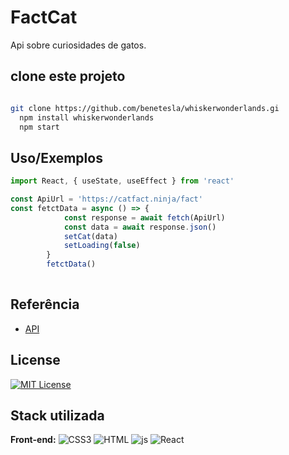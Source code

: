 
# FactCat
Api sobre curiosidades de gatos.
## clone este projeto
```bash

git clone https://github.com/benetesla/whiskerwonderlands.gi
  npm install whiskerwonderlands
  npm start

```
    
## Uso/Exemplos

```javascript
import React, { useState, useEffect } from 'react'

const ApiUrl = 'https://catfact.ninja/fact'
const fetctData = async () => {
            const response = await fetch(ApiUrl)
            const data = await response.json()
            setCat(data)
            setLoading(false)
        }
        fetctData()
        
```


## Referência

 - [API](https://catfact.ninja/fact)
 

## License


[![MIT License](https://img.shields.io/badge/License-MIT-green.svg)](https://choosealicense.com/licenses/mit/)



## Stack utilizada

**Front-end:**  ![CSS3](https://img.shields.io/badge/CSS3-1572B6?style=for-the-badge&logo=css3&logoColor=white)
![HTML](https://img.shields.io/badge/HTML5-E34F26?style=for-the-badge&logo=html5&logoColor=white)
![js](https://img.shields.io/badge/JavaScript-323330?style=for-the-badge&logo=javascript&logoColor=F7DF1E)
![React](https://img.shields.io/badge/React-20232A?style=for-the-badge&logo=react&logoColor=61DAFB)



